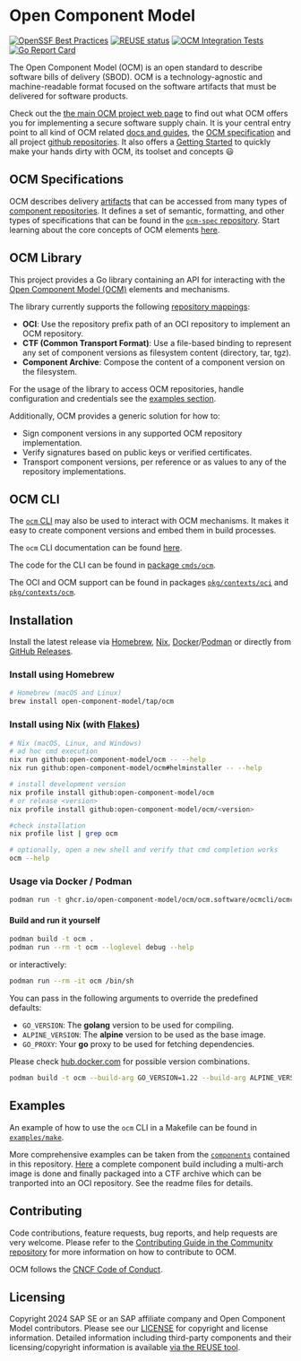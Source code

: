# Open Component Model

[![OpenSSF Best Practices](https://bestpractices.coreinfrastructure.org/projects/7156/badge)](https://bestpractices.coreinfrastructure.org/projects/7156)
[![REUSE status](https://api.reuse.software/badge/github.com/open-component-model/ocm)](https://api.reuse.software/info/github.com/open-component-model/ocm)
[![OCM Integration Tests](https://github.com/open-component-model/ocm-integrationtest/actions/workflows/integrationtest.yaml/badge.svg?branch=main)](https://open-component-model.github.io/ocm-integrationtest/report.html)
[![Go Report Card](https://goreportcard.com/badge/github.com/open-component-model/ocm)](https://goreportcard.com/report/github.com/open-component-model/ocm)

The Open Component Model (OCM) is an open standard to describe software bills of delivery (SBOD). OCM is a technology-agnostic and machine-readable format focused on the software artifacts that must be delivered for software products.

Check out the [the main OCM project web page](https://ocm.software) to find out what OCM offers you for implementing a secure software supply chain. It is your central entry point to all kind of OCM related [docs and guides](https://ocm.software/docs/overview/context), the [OCM specification](https://ocm.software/spec/) and all project [github repositories](https://github.com/open-component-model). It also offers a [Getting Started](https://ocm.software/docs/guides/getting-started-with-ocm) to quickly make your hands dirty with OCM, its toolset and concepts :smiley:

## OCM Specifications

OCM describes delivery [artifacts](docs/ocm/model.md#artifacts) that can be accessed from many types of [component repositories](docs/ocm/model.md#repositories). It defines a set of semantic, formatting, and other types of specifications that can be found in the [`ocm-spec` repository](https://github.com/open-component-model/ocm-spec). Start learning about the core concepts of OCM elements [here](https://github.com/open-component-model/ocm-spec/tree/main/doc/specification/elements).

## OCM Library

This project provides a Go library containing an API for interacting with the
[Open Component Model (OCM)](https://github.com/open-component-model/ocm-spec) elements and mechanisms.

The library currently supports the following [repository mappings](docs/ocm/interoperability.md):

- **OCI**: Use the repository prefix path of an OCI repository to implement an OCM
  repository.
- **CTF (Common Transport Format)**: Use a file-based binding to represent any set of
  component versions as filesystem content (directory, tar, tgz).
- **Component Archive**: Compose the content of a component version on the
  filesystem.

For the usage of the library to access OCM repositories, handle configuration and credentials see the [examples section](examples/lib/README.md).

Additionally, OCM provides a generic solution for how to:

- Sign component versions in any supported OCM repository implementation.
- Verify signatures based on public keys or verified certificates.
- Transport component versions, per reference or as values to any of the
  repository implementations.

## OCM CLI

The [`ocm` CLI](docs/reference/ocm.md) may also be used to interact with OCM mechanisms. It makes it easy to create component versions and embed them in build processes.

The `ocm` CLI documentation can be found [here](<(https://github.com/open-component-model/ocm/blob/main/docs/reference/ocm.md)>).

The code for the CLI can be found in [package `cmds/ocm`](https://github.com/open-component-model/ocm/blob/main/cmds/ocm).

The OCI and OCM support can be found in packages
[`pkg/contexts/oci`](pkg/contexts/oci) and [`pkg/contexts/ocm`](pkg/contexts/ocm).

## Installation

Install the latest release via [Homebrew](https://brew.sh), [Nix](https://nixos.org), [Docker](https://www.docker.com/)/[Podman](https://podman.io/) or directly from [GitHub Releases](https://github.com/open-component-model/ocm/releases).

### Install using Homebrew

```sh
# Homebrew (macOS and Linux)
brew install open-component-model/tap/ocm
```

### Install using Nix (with [Flakes](https://nixos.wiki/wiki/Flakes))

```bash
# Nix (macOS, Linux, and Windows)
# ad hoc cmd execution
nix run github:open-component-model/ocm -- --help
nix run github:open-component-model/ocm#helminstaller -- --help

# install development version
nix profile install github:open-component-model/ocm
# or release <version>
nix profile install github:open-component-model/ocm/<version>

#check installation
nix profile list | grep ocm

# optionally, open a new shell and verify that cmd completion works
ocm --help
```

### Usage via Docker / Podman

```sh
podman run -t ghcr.io/open-component-model/ocm/ocm.software/ocmcli/ocmcli-image:0.8.0 --help
```

#### Build and run it yourself

```sh
podman build -t ocm .
podman run --rm -t ocm --loglevel debug --help
```

or interactively:

```sh
podman run --rm -it ocm /bin/sh
```

You can pass in the following arguments to override the predefined defaults:

- `GO_VERSION`: The **golang** version to be used for compiling.
- `ALPINE_VERSION`: The **alpine** version to be used as the base image.
- `GO_PROXY`: Your **go** proxy to be used for fetching dependencies.

Please check [hub.docker.com](https://hub.docker.com/_/golang/tags?page=1&name=alpine) for possible version combinations.

```sh
podman build -t ocm --build-arg GO_VERSION=1.22 --build-arg ALPINE_VERSION=3.19 --build-arg GO_PROXY=https://proxy.golang.org .
```

## Examples
An example of how to use the `ocm` CLI in a Makefile can be found in [`examples/make`](https://github.com/open-component-model/ocm/blob/main/examples/make/Makefile).

More comprehensive examples can be taken from the [`components`](https://github.com/open-component-model/ocm/tree/main/components) contained in this repository. [Here](components/helmdemo/README.md) a complete component build including a multi-arch image is done and finally packaged into a CTF archive which can be tranported into an OCI repository. See the readme files for details.


## Contributing

Code contributions, feature requests, bug reports, and help requests are very welcome. Please refer to the [Contributing Guide in the Community repository](https://github.com/open-component-model/community/blob/main/CONTRIBUTING.md) for more information on how to contribute to OCM.

OCM follows the [CNCF Code of Conduct](https://github.com/cncf/foundation/blob/main/code-of-conduct.md).

## Licensing

Copyright 2024 SAP SE or an SAP affiliate company and Open Component Model contributors.
Please see our [LICENSE](LICENSE) for copyright and license information.
Detailed information including third-party components and their licensing/copyright information is available [via the REUSE tool](https://api.reuse.software/info/github.com/open-component-model/ocm).
